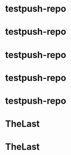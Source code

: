 # testpush-repo
# testpush-repo
# testpush-repo
# testpush-repo
# testpush-repo
# TheLast
# TheLast
